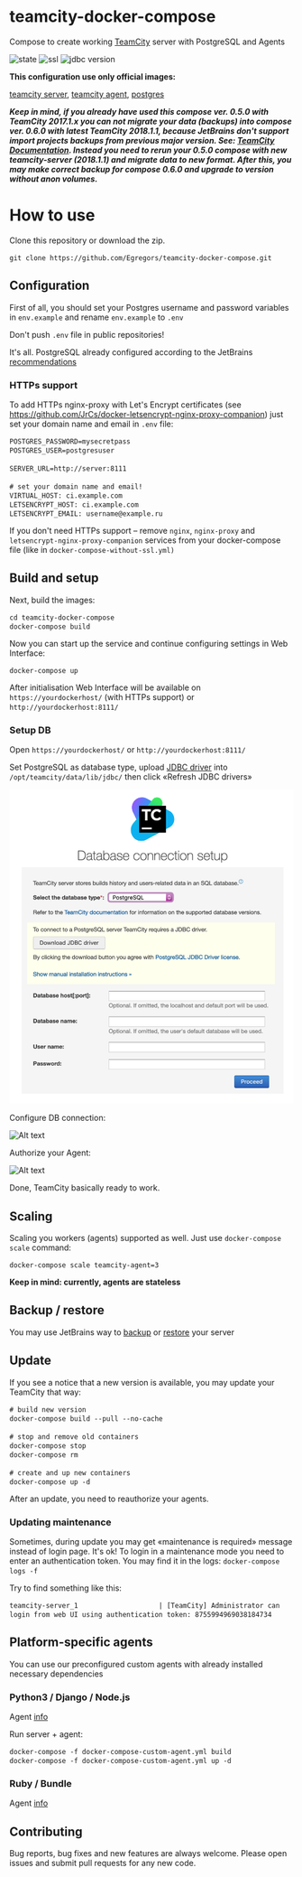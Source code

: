 # teamcity-docker-compose
Compose to create working [TeamCity](https://www.jetbrains.com/teamcity/) server with PostgreSQL and Agents

![state](https://img.shields.io/badge/state-stable-brightgreen.svg)
![ssl](https://img.shields.io/badge/SSL-OK-brightgreen.svg)
![jdbc version](https://img.shields.io/badge/jdbc%20postgresql%20version-42.2.4-brightgreen.svg)

**This configuration use only official images:**

[teamcity server](https://hub.docker.com/r/jetbrains/teamcity-server/),
[teamcity agent](https://hub.docker.com/r/jetbrains/teamcity-minimal-agent/),
[postgres](https://hub.docker.com/_/postgres/)

***Keep in mind, if you already have used this compose ver. 0.5.0 with TeamCity 2017.1.x 
you can not migrate your data (backups) into compose ver. 0.6.0 with latest TeamCity 2018.1.1,
 because JetBrains don't support import projects backups from previous major version. 
 See: [TeamCity Documentation](https://confluence.jetbrains.com/display/TCD18/Upgrade). 
 Instead you need to rerun your 0.5.0 compose with new teamcity-server (2018.1.1) and migrate 
 data to new format. After this, you may make correct backup for compose 0.6.0 and upgrade to
 version without anon volumes.***

# How to use

Clone this repository or download the zip.

```
git clone https://github.com/Egregors/teamcity-docker-compose.git
```


## Configuration

First of all, you should set your Postgres username and password variables in `env.example` and rename `env.example` to `.env`

Don't push `.env` file in public repositories!

It's all. PostgreSQL already configured according to the
JetBrains [recommendations](https://confluence.jetbrains.com/pages/viewpage.action?pageId=74847395#HowTo...-ConfigureNewlyInstalledPostgreSQLServer)

### HTTPs support

To add HTTPs nginx-proxy with Let's Encrypt certificates (see https://github.com/JrCs/docker-letsencrypt-nginx-proxy-companion) just set your domain name and email in `.env` file:


```
POSTGRES_PASSWORD=mysecretpass
POSTGRES_USER=postgresuser

SERVER_URL=http://server:8111

# set your domain name and email!
VIRTUAL_HOST: ci.example.com
LETSENCRYPT_HOST: ci.example.com
LETSENCRYPT_EMAIL: username@example.ru

```

If you don't need HTTPs support – remove `nginx`, `nginx-proxy` and `letsencrypt-nginx-proxy-companion` services 
from your docker-compose file (like in `docker-compose-without-ssl.yml)`

## Build and setup

Next, build the images:

```
cd teamcity-docker-compose
docker-compose build
```

Now you can start up the service and continue configuring settings in Web Interface:

```
docker-compose up
```

After initialisation Web Interface will be available on `https://yourdockerhost/` (with HTTPs support) or `http://yourdockerhost:8111/`


### Setup DB

Open `https://yourdockerhost/` or `http://yourdockerhost:8111/`

Set PostgreSQL as database type, upload [JDBC driver](https://jdbc.postgresql.org/download/postgresql-42.2.4.jar) into
 `/opt/teamcity/data/lib/jdbc/` then click «Refresh JDBC drivers»

![Alt text](raw/img/1.png?raw=true)

Configure DB connection:

![Alt text](raw/img/2.png?raw=true)

Authorize your Agent:

![Alt text](raw/img/3.png?raw=true)

Done, TeamCity basically ready to work.

## Scaling

Scaling you workers (agents) supported as well. Just use `docker-compose scale` command:

```
docker-compose scale teamcity-agent=3
```
**Keep in mind: currently, agents are stateless**


## Backup / restore

You may use JetBrains way to [backup](https://confluence.jetbrains.com/display/TCD10/TeamCity+Data+Backup) 
or [restore](https://confluence.jetbrains.com/display/TCD10/Restoring+TeamCity+Data+from+Backup) your server


## Update

If you see a notice that a new version is available, you may update your TeamCity that way:

```
# build new version
docker-compose build --pull --no-cache

# stop and remove old containers
docker-compose stop
docker-compose rm

# create and up new containers
docker-compose up -d
```

After an update, you need to reauthorize your agents.

### Updating maintenance

Sometimes, during update you may get «maintenance is required» message instead of login page. 
It's ok! To login in a maintenance mode you need to enter an authentication token. You may find it in the logs:
`docker-compose logs -f`

Try to find something like this:

```
teamcity-server_1                    | [TeamCity] Administrator can login from web UI using authentication token: 8755994969038184734
```

## Platform-specific agents

You can use our preconfigured custom agents with already installed necessary dependencies

### Python3 / Django / Node.js

Agent [info](agents/django-nodejs/README.md)

Run server + agent:
```
docker-compose -f docker-compose-custom-agent.yml build
docker-compose -f docker-compose-custom-agent.yml up -d
```

### Ruby / Bundle

Agent [info](agents/bundler-ruby/README.md)

## Contributing

Bug reports, bug fixes and new features are always welcome.
Please open issues and submit pull requests for any new code.
